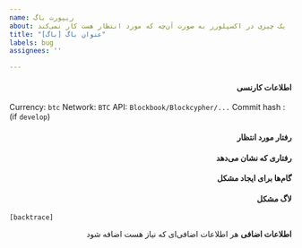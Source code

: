 ```yaml
---
name: ریپورت باگ
about: یک چیزی در اکسپلورر به صورت آن‌چه که مورد انتظار هست کار نمی‌کند
title: "[باگ] عنوان باگ"
labels: bug
assignees: ''

---
```


<div dir=rtl>

#### اطلاعات کارنسی

<div dir=ltr>

Currency: `btc`
Network: `BTC`
API: `Blockbook/Blockcypher/...`
Commit hash : (if `develop`)

</div>

#### رفتار مورد انتظار


#### رفتاری که نشان می‌دهد


#### گام‌ها برای ایجاد مشکل


#### لاگ مشکل

<div dir=ltr>

````
[backtrace]
````
</div>

**اطلاعات اضافی**
هر اطلاعات اضافی‌ای که نیاز هست اضافه شود

</div>

